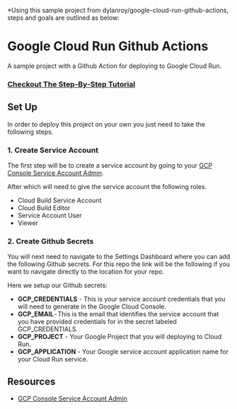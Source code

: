 *Using this sample project from dylanroy/google-cloud-run-github-actions, steps and goals are outlined as below:

# Google Cloud Run Github Actions
A sample project with a Github Action for deploying to Google Cloud Run.

### [Checkout The Step-By-Step Tutorial](https://towardsdatascience.com/deploy-to-google-cloud-run-using-github-actions-590ecf957af0)

## Set Up
In order to deploy this project on your own you just need to take the following steps.

### 1. Create Service Account
The first step will be to create a service account by going to your [GCP Console Service Account Admin](https://console.cloud.google.com/iam-admin/serviceaccounts).

After which will need to give the service account the following roles.
 - Cloud Build Service Account
 - Cloud Build Editor
 - Service Account User
 - Viewer

### 2. Create Github Secrets
You will next need to navigate to the Settings Dashboard where you can add the following Github secrets. For this repo the link will be the following if you want to navigate directly to the location for your repo.

Here we setup our Github secrets:  
 - **GCP_CREDENTIALS** - This is your service account credentials that you will need to generate in the Google Cloud Console.  
 - **GCP_EMAIL** - This is the email that identifies the service account that you have provided credentials for in the secret labeled GCP_CREDENTIALS.
 - **GCP_PROJECT** - Your Google Project that you will deploying to Cloud Run.  
 - **GCP_APPLICATION** - Your Google service account application name for your Cloud Run service.

## Resources
 - [GCP Console Service Account Admin](https://console.cloud.google.com/iam-admin/serviceaccounts)
